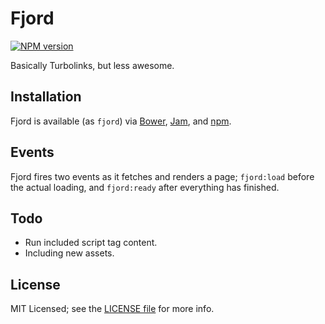 # Fjord

[![NPM version](https://badge.fury.io/js/fjord.png)](http://badge.fury.io/js/fjord)

Basically Turbolinks, but less awesome.

## Installation

Fjord is available (as `fjord`) via [Bower](http://bower.io), [Jam](http://jamjs.org), and [npm](http://npmjs.org).

## Events

Fjord fires two events as it fetches and renders a page; `fjord:load` before the actual loading, and `fjord:ready` after everything has finished.

## Todo

- Run included script tag content.
- Including new assets.

## License

MIT Licensed; see the [LICENSE file](LICENSE) for more info.